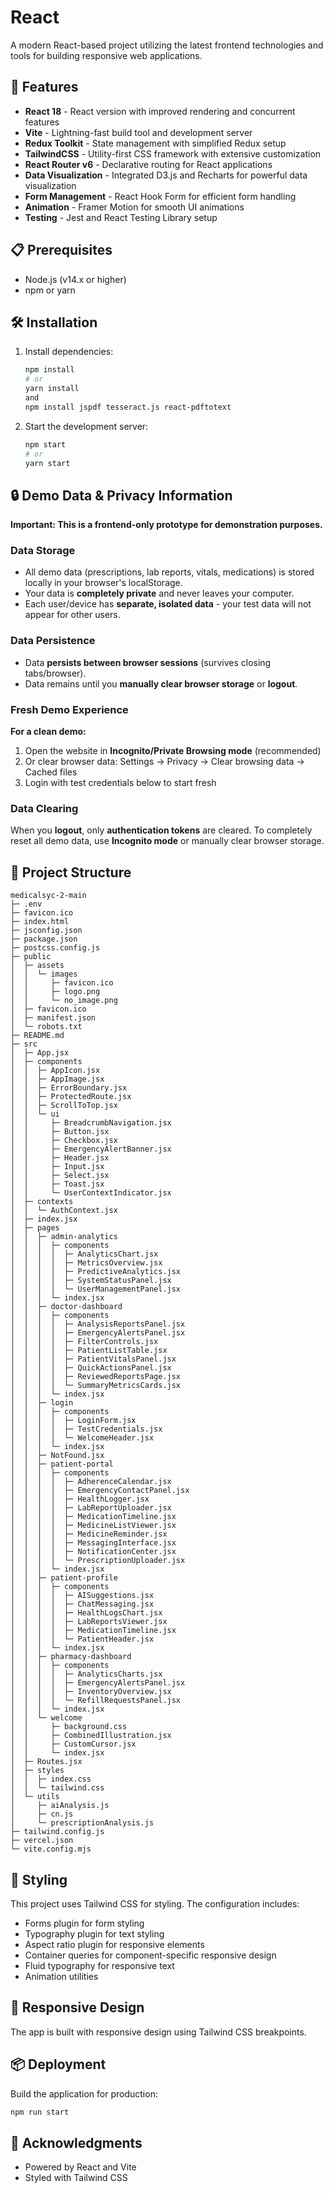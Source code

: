 # React

A modern React-based project utilizing the latest frontend technologies and tools for building responsive web applications.

## 🚀 Features

- **React 18** - React version with improved rendering and concurrent features
- **Vite** - Lightning-fast build tool and development server
- **Redux Toolkit** - State management with simplified Redux setup
- **TailwindCSS** - Utility-first CSS framework with extensive customization
- **React Router v6** - Declarative routing for React applications
- **Data Visualization** - Integrated D3.js and Recharts for powerful data visualization
- **Form Management** - React Hook Form for efficient form handling
- **Animation** - Framer Motion for smooth UI animations
- **Testing** - Jest and React Testing Library setup

## 📋 Prerequisites

- Node.js (v14.x or higher)
- npm or yarn

## 🛠️ Installation

1. Install dependencies:
   ```bash
   npm install
   # or
   yarn install
   and
   npm install jspdf tesseract.js react-pdftotext
   ```
   
2. Start the development server:
   ```bash
   npm start
   # or
   yarn start
   ```

## 🔒 Demo Data & Privacy Information

**Important: This is a frontend-only prototype for demonstration purposes.**

### Data Storage
- All demo data (prescriptions, lab reports, vitals, medications) is stored locally 
  in your browser's localStorage.
- Your data is **completely private** and never leaves your computer.
- Each user/device has **separate, isolated data** - your test data will not 
  appear for other users.

### Data Persistence
- Data **persists between browser sessions** (survives closing tabs/browser).
- Data remains until you **manually clear browser storage** or **logout**.

### Fresh Demo Experience
**For a clean demo:**
1. Open the website in **Incognito/Private Browsing mode** (recommended)
2. Or clear browser data: Settings → Privacy → Clear browsing data → Cached files
3. Login with test credentials below to start fresh

### Data Clearing
When you **logout**, only **authentication tokens** are cleared. To completely 
reset all demo data, use **Incognito mode** or manually clear browser storage.

## 📁 Project Structure

```
medicalsyc-2-main
├─ .env
├─ favicon.ico
├─ index.html
├─ jsconfig.json
├─ package.json
├─ postcss.config.js
├─ public
│  ├─ assets
│  │  └─ images
│  │     ├─ favicon.ico
│  │     ├─ logo.png
│  │     └─ no_image.png
│  ├─ favicon.ico
│  ├─ manifest.json
│  └─ robots.txt
├─ README.md
├─ src
│  ├─ App.jsx
│  ├─ components
│  │  ├─ AppIcon.jsx
│  │  ├─ AppImage.jsx
│  │  ├─ ErrorBoundary.jsx
│  │  ├─ ProtectedRoute.jsx
│  │  ├─ ScrollToTop.jsx
│  │  └─ ui
│  │     ├─ BreadcrumbNavigation.jsx
│  │     ├─ Button.jsx
│  │     ├─ Checkbox.jsx
│  │     ├─ EmergencyAlertBanner.jsx
│  │     ├─ Header.jsx
│  │     ├─ Input.jsx
│  │     ├─ Select.jsx
│  │     ├─ Toast.jsx
│  │     └─ UserContextIndicator.jsx
│  ├─ contexts
│  │  └─ AuthContext.jsx
│  ├─ index.jsx
│  ├─ pages
│  │  ├─ admin-analytics
│  │  │  ├─ components
│  │  │  │  ├─ AnalyticsChart.jsx
│  │  │  │  ├─ MetricsOverview.jsx
│  │  │  │  ├─ PredictiveAnalytics.jsx
│  │  │  │  ├─ SystemStatusPanel.jsx
│  │  │  │  └─ UserManagementPanel.jsx
│  │  │  └─ index.jsx
│  │  ├─ doctor-dashboard
│  │  │  ├─ components
│  │  │  │  ├─ AnalysisReportsPanel.jsx
│  │  │  │  ├─ EmergencyAlertsPanel.jsx
│  │  │  │  ├─ FilterControls.jsx
│  │  │  │  ├─ PatientListTable.jsx
│  │  │  │  ├─ PatientVitalsPanel.jsx
│  │  │  │  ├─ QuickActionsPanel.jsx
│  │  │  │  ├─ ReviewedReportsPage.jsx
│  │  │  │  └─ SummaryMetricsCards.jsx
│  │  │  └─ index.jsx
│  │  ├─ login
│  │  │  ├─ components
│  │  │  │  ├─ LoginForm.jsx
│  │  │  │  ├─ TestCredentials.jsx
│  │  │  │  └─ WelcomeHeader.jsx
│  │  │  └─ index.jsx
│  │  ├─ NotFound.jsx
│  │  ├─ patient-portal
│  │  │  ├─ components
│  │  │  │  ├─ AdherenceCalendar.jsx
│  │  │  │  ├─ EmergencyContactPanel.jsx
│  │  │  │  ├─ HealthLogger.jsx
│  │  │  │  ├─ LabReportUploader.jsx
│  │  │  │  ├─ MedicationTimeline.jsx
│  │  │  │  ├─ MedicineListViewer.jsx
│  │  │  │  ├─ MedicineReminder.jsx
│  │  │  │  ├─ MessagingInterface.jsx
│  │  │  │  ├─ NotificationCenter.jsx
│  │  │  │  └─ PrescriptionUploader.jsx
│  │  │  └─ index.jsx
│  │  ├─ patient-profile
│  │  │  ├─ components
│  │  │  │  ├─ AISuggestions.jsx
│  │  │  │  ├─ ChatMessaging.jsx
│  │  │  │  ├─ HealthLogsChart.jsx
│  │  │  │  ├─ LabReportsViewer.jsx
│  │  │  │  ├─ MedicationTimeline.jsx
│  │  │  │  └─ PatientHeader.jsx
│  │  │  └─ index.jsx
│  │  ├─ pharmacy-dashboard
│  │  │  ├─ components
│  │  │  │  ├─ AnalyticsCharts.jsx
│  │  │  │  ├─ EmergencyAlertsPanel.jsx
│  │  │  │  ├─ InventoryOverview.jsx
│  │  │  │  └─ RefillRequestsPanel.jsx
│  │  │  └─ index.jsx
│  │  └─ welcome
│  │     ├─ background.css
│  │     ├─ CombinedIllustration.jsx
│  │     ├─ CustomCursor.jsx
│  │     └─ index.jsx
│  ├─ Routes.jsx
│  ├─ styles
│  │  ├─ index.css
│  │  └─ tailwind.css
│  └─ utils
│     ├─ aiAnalysis.js
│     ├─ cn.js
│     └─ prescriptionAnalysis.js
├─ tailwind.config.js
├─ vercel.json
└─ vite.config.mjs
```



## 🎨 Styling

This project uses Tailwind CSS for styling. The configuration includes:

- Forms plugin for form styling
- Typography plugin for text styling
- Aspect ratio plugin for responsive elements
- Container queries for component-specific responsive design
- Fluid typography for responsive text
- Animation utilities

## 📱 Responsive Design

The app is built with responsive design using Tailwind CSS breakpoints.


## 📦 Deployment

Build the application for production:

```bash
npm run start
```

## 🙏 Acknowledgments
- Powered by React and Vite
- Styled with Tailwind CSS
